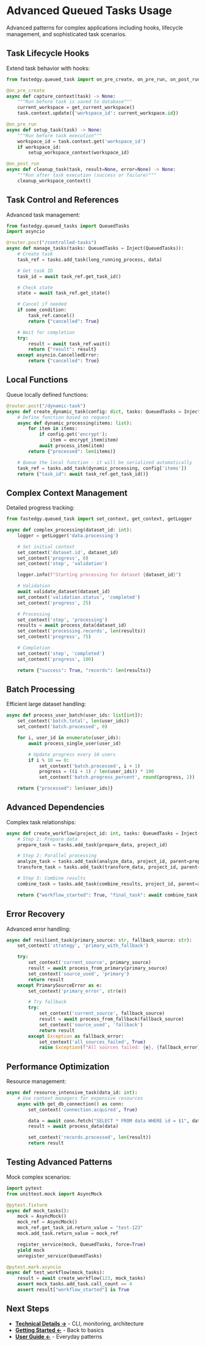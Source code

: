 # Advanced Queued Tasks Usage

Advanced patterns for complex applications including hooks, lifecycle management, and sophisticated task scenarios.

## Task Lifecycle Hooks

Extend task behavior with hooks:

```python
from fastedgy.queued_task import on_pre_create, on_pre_run, on_post_run

@on_pre_create
async def capture_context(task) -> None:
    """Run before task is saved to database"""
    current_workspace = get_current_workspace()
    task.context.update({'workspace_id': current_workspace.id})

@on_pre_run
async def setup_task(task) -> None:
    """Run before task execution"""
    workspace_id = task.context.get('workspace_id')
    if workspace_id:
        setup_workspace_context(workspace_id)

@on_post_run
async def cleanup_task(task, result=None, error=None) -> None:
    """Run after task execution (success or failure)"""
    cleanup_workspace_context()
```

## Task Control and References

Advanced task management:

```python
from fastedgy.queued_tasks import QueuedTasks
import asyncio

@router.post("/controlled-tasks")
async def manage_tasks(tasks: QueuedTasks = Inject(QueuedTasks)):
    # Create task
    task_ref = tasks.add_task(long_running_process, data)

    # Get task ID
    task_id = await task_ref.get_task_id()

    # Check state
    state = await task_ref.get_state()

    # Cancel if needed
    if some_condition:
        task_ref.cancel()
        return {"cancelled": True}

    # Wait for completion
    try:
        result = await task_ref.wait()
        return {"result": result}
    except asyncio.CancelledError:
        return {"cancelled": True}
```

## Local Functions

Queue locally defined functions:

```python
@router.post("/dynamic-task")
async def create_dynamic_task(config: dict, tasks: QueuedTasks = Inject(QueuedTasks)):
    # Define function based on request
    async def dynamic_processing(items: list):
        for item in items:
            if config.get('encrypt'):
                item = encrypt_item(item)
            await process_item(item)
        return {"processed": len(items)}

    # Queue the local function - it will be serialized automatically
    task_ref = tasks.add_task(dynamic_processing, config['items'])
    return {"task_id": await task_ref.get_task_id()}
```

## Complex Context Management

Detailed progress tracking:

```python
from fastedgy.queued_task import set_context, get_context, getLogger

async def complex_processing(dataset_id: int):
    logger = getLogger('data.processing')

    # Set initial context
    set_context('dataset.id', dataset_id)
    set_context('progress', 0)
    set_context('step', 'validation')

    logger.info(f"Starting processing for dataset {dataset_id}")

    # Validation
    await validate_dataset(dataset_id)
    set_context('validation.status', 'completed')
    set_context('progress', 25)

    # Processing
    set_context('step', 'processing')
    results = await process_data(dataset_id)
    set_context('processing.records', len(results))
    set_context('progress', 75)

    # Completion
    set_context('step', 'completed')
    set_context('progress', 100)

    return {"success": True, "records": len(results)}
```

## Batch Processing

Efficient large dataset handling:

```python
async def process_user_batch(user_ids: list[int]):
    set_context('batch.total', len(user_ids))
    set_context('batch.processed', 0)

    for i, user_id in enumerate(user_ids):
        await process_single_user(user_id)

        # Update progress every 10 users
        if i % 10 == 0:
            set_context('batch.processed', i + 1)
            progress = ((i + 1) / len(user_ids)) * 100
            set_context('batch.progress_percent', round(progress, 2))

    return {"processed": len(user_ids)}
```

## Advanced Dependencies

Complex task relationships:

```python
async def create_workflow(project_id: int, tasks: QueuedTasks = Inject(QueuedTasks)):
    # Step 1: Prepare data
    prepare_task = tasks.add_task(prepare_data, project_id)

    # Step 2: Parallel processing
    analyze_task = tasks.add_task(analyze_data, project_id, parent=prepare_task)
    transform_task = tasks.add_task(transform_data, project_id, parent=prepare_task)

    # Step 3: Combine results
    combine_task = tasks.add_task(combine_results, project_id, parent=analyze_task)

    return {"workflow_started": True, "final_task": await combine_task.get_task_id()}
```

## Error Recovery

Advanced error handling:

```python
async def resilient_task(primary_source: str, fallback_source: str):
    set_context('strategy', 'primary_with_fallback')

    try:
        set_context('current_source', primary_source)
        result = await process_from_primary(primary_source)
        set_context('source_used', 'primary')
        return result
    except PrimarySourceError as e:
        set_context('primary_error', str(e))

        # Try fallback
        try:
            set_context('current_source', fallback_source)
            result = await process_from_fallback(fallback_source)
            set_context('source_used', 'fallback')
            return result
        except Exception as fallback_error:
            set_context('all_sources_failed', True)
            raise Exception(f"All sources failed: {e}, {fallback_error}")
```

## Performance Optimization

Resource management:

```python
async def resource_intensive_task(data_id: int):
    # Use context managers for expensive resources
    async with get_db_connection() as conn:
        set_context('connection.acquired', True)

        data = await conn.fetch("SELECT * FROM data WHERE id = $1", data_id)
        result = await process_data(data)

        set_context('records.processed', len(result))
        return result
```

## Testing Advanced Patterns

Mock complex scenarios:

```python
import pytest
from unittest.mock import AsyncMock

@pytest.fixture
async def mock_tasks():
    mock = AsyncMock()
    mock_ref = AsyncMock()
    mock_ref.get_task_id.return_value = "test-123"
    mock.add_task.return_value = mock_ref

    register_service(mock, QueuedTasks, force=True)
    yield mock
    unregister_service(QueuedTasks)

@pytest.mark.asyncio
async def test_workflow(mock_tasks):
    result = await create_workflow(123, mock_tasks)
    assert mock_tasks.add_task.call_count == 4
    assert result["workflow_started"] is True
```

## Next Steps

- **[Technical Details →](technical.md)** - CLI, monitoring, architecture
- **[Getting Started ←](getting-started.md)** - Back to basics
- **[User Guide ←](guide.md)** - Everyday patterns
